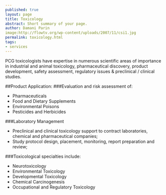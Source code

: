 ```yaml
---
published: true
layout: page
title: Toxicology
abstract: Short summary of your page.
author: Damani Parin
image:http://flowtv.org/wp-content/uploads/2007/11/csi1.jpg
permalink: toxicology.html
tags:
- services
---
```


PCG toxicologists have expertise in numerous scientific areas of importance in industrial and animal toxicology, pharmaceutical discovery, product development, safety assessment, regulatory issues & preclinical / clinical studies. 

##Product Application: 
###Evaluation and risk assessment of:
* Pharmaceuticals
* Food and Dietary Supplements
* Environmental Poisons
* Pesticides and Herbicides

###Laboratory Management
* Preclinical and clinical toxicology support to 
contract laboratories, chemical and 
pharmaceutical companies;
* Study protocol design, placement, monitoring, 
report preparation and review;

###Toxicological specialties include:
* Neurotoxicology
* Environmental Toxicology
* Developmental Toxicology
* Chemical Carcinogenesis
* Occupational and Regulatory Toxicology